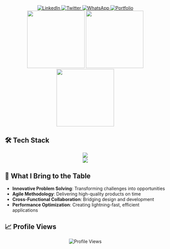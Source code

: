 
<div align="center">
  <a href="https://www.linkedin.com/in/tresor-ndayikeza">
    <img src="https://img.shields.io/badge/LinkedIn-0077B5?style=for-the-badge&logo=linkedin&logoColor=white" alt="LinkedIn"/>
  </a>
  <a href="https://x.com/@coderkiddo">
    <img src="https://img.shields.io/badge/Twitter-1DA1F2?style=for-the-badge&logo=twitter&logoColor=white" alt="Twitter"/>
  </a>
  <a href="https://wa.me/+25766678298?text=Hello Mr Trésor">
    <img src="https://img.shields.io/badge/WhatsApp-25D366?style=for-the-badge&logo=whatsapp&logoColor=white" alt="WhatsApp"/>
  </a>
  <a href="https://kiddocoder.github.io/portfolio">
    <img src="https://img.shields.io/badge/Portfolio-000000?style=for-the-badge&logo=google-chrome&logoColor=white" alt="Portfolio"/>
  </a>
</div>

<div align="center">
  <img height="180em" src="https://github-readme-stats.vercel.app/api?username=kiddocoder&show_icons=true&theme=transparent&hide_border=true&include_all_commits=true&count_private=true" />
  <img height="180em" src="https://github-readme-streak-stats.herokuapp.com/?user=kiddocoder&theme=transparent&hide_border=true" />
  <img height="180em" src="https://github-readme-stats.vercel.app/api/top-langs/?username=kiddocoder&layout=compact&theme=transparent&hide_border=true" />
</div>

## 🛠️ Tech Stack


<div align="center">
  <img src="https://skillicons.dev/icons?i=typescript,react,nodejs,mysql,mongodb,laravel,tailwind,html,css,sass,js" />
</div>
<div align="center">
  <img src="https://skillicons.dev/icons?i=vscode,docker,git,postman,figma" />
</div>

## 🌟 What I Bring to the Table

- **Innovative Problem Solving**: Transforming challenges into opportunities
- **Agile Methodology**: Delivering high-quality products on time
- **Cross-Functional Collaboration**: Bridging design and development
- **Performance Optimization**: Creating lightning-fast, efficient applications

## 📈 Profile Views

<div align="center">
  <img src="https://profile-counter.glitch.me/kiddocoder/count.svg" alt="Profile Views" />
</div>
